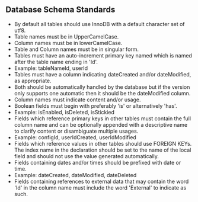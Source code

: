 
## Database Schema Standards

* By default all tables should use InnoDB with a default character set of utf8.
* Table names must be in UpperCamelCase.
* Column names must be in lowerCamelCase.
* Table and Column names must be in singular form.
* Tables must have an auto-increment primary key named which is named after the table name ending in 'Id'.
 * Example: tableNameId, userId
* Tables must have a column indicating dateCreated and/or dateModified, as appropriate.
 * Both should be automatically handled by the database but if the version only supports one automatic then it should be the dateModified column.
* Column names must indicate content and/or usage.
 * Boolean fields must begin with preferably 'is' or alternatively 'has'.
  * Example: isEnabled, isDeleted, isStickied
 * Fields which reference primary keys in other tables must contain the full column name and can be optionally appended with a descriptive name to clarify content or disambiguate multiple usages.
  * Example: configId, userIdCreated, userIdModified
 * Fields which reference values in other tables should use FOREIGN KEYs. The index name in the declaration should be set to the name of the local field and should not use the value generated automatically.
 * Fields containing dates and/or times should be prefixed with date or time.
  * Example: dateCreated, dateModified, dateDeleted
 * Fields containing references to external data that may contain the word 'Id' in the column name must include the word 'External' to indicate as such.

